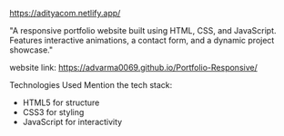 https://adityacom.netlify.app/


"A responsive portfolio website built using HTML, CSS, and JavaScript. Features interactive animations, a contact form, and a dynamic project showcase."


website link:  https://advarma0069.github.io/Portfolio-Responsive/

Technologies Used
Mention the tech stack:
- HTML5 for structure
- CSS3 for styling
- JavaScript for interactivity
 
